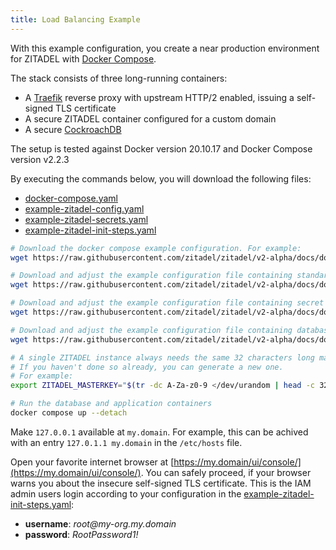 ```yaml
---
title: Load Balancing Example
---
```


With this example configuration, you create a near production environment for ZITADEL with [Docker Compose](https://docs.docker.com/compose/).

The stack consists of three long-running containers:
- A [Traefik](https://doc.traefik.io/traefik/) reverse proxy with upstream HTTP/2 enabled, issuing a self-signed TLS certificate
- A secure ZITADEL container configured for a custom domain
- A secure [CockroachDB](https://www.cockroachlabs.com/docs/stable/)

The setup is tested against Docker version 20.10.17 and Docker Compose version v2.2.3

By executing the commands below, you will download the following files:
- [docker-compose.yaml](./docker-compose.yaml)
- [example-zitadel-config.yaml](./example-zitadel-config.yaml)
- [example-zitadel-secrets.yaml](./example-zitadel-secrets.yaml)
- [example-zitadel-init-steps.yaml](./example-zitadel-init-steps.yaml)

```bash
# Download the docker compose example configuration. For example:
wget https://raw.githubusercontent.com/zitadel/zitadel/v2-alpha/docs/docs/guides/installation/loadbalancing-example/docker-compose.yaml

# Download and adjust the example configuration file containing standard configuration
wget https://raw.githubusercontent.com/zitadel/zitadel/v2-alpha/docs/docs/guides/installation/loadbalancing-example/example-zitadel-config.yaml

# Download and adjust the example configuration file containing secret configuration
wget https://raw.githubusercontent.com/zitadel/zitadel/v2-alpha/docs/docs/guides/installation/loadbalancing-example/example-zitadel-secrets.yaml

# Download and adjust the example configuration file containing database initialization configuration
wget https://raw.githubusercontent.com/zitadel/zitadel/v2-alpha/docs/docs/guides/installation/loadbalancing-example/example-zitadel-init-steps.yaml

# A single ZITADEL instance always needs the same 32 characters long masterkey
# If you haven't done so already, you can generate a new one.
# For example:
export ZITADEL_MASTERKEY="$(tr -dc A-Za-z0-9 </dev/urandom | head -c 32)"

# Run the database and application containers
docker compose up --detach
```

Make `127.0.0.1` available at `my.domain`. For example, this can be achived with an entry `127.0.1.1 my.domain` in the `/etc/hosts` file.

Open your favorite internet browser at [https://my.domain/ui/console/](https://my.domain/ui/console/).
You can safely proceed, if your browser warns you about the insecure self-signed TLS certificate.
This is the IAM admin users login according to your configuration in the [example-zitadel-init-steps.yaml](./example-zitadel-init-steps.yaml):
- **username**: *root@<span></span>my-org.my.domain*
- **password**: *RootPassword1!*
